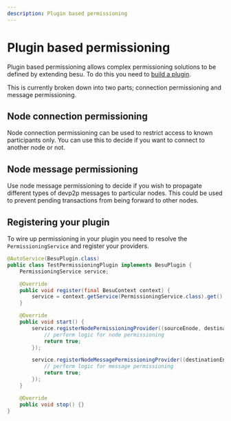 ```yaml
---
description: Plugin based permissioning
---
```


# Plugin based permissioning

Plugin based permissioning allows complex permissioning solutions to be defined by extending besu.
To do this you need to [build a plugin](../Concepts/Plugins.md).

This is currently broken down into two parts; connection permissioning and message permissioning.

## Node connection permissioning

Node connection permissioning can be used to restrict access to known participants only. 
You can use this to decide if you want to connect to another node or not.  

## Node message permissioning

Use node message permissioning to decide if you wish to propagate different types of devp2p messages to particular nodes.
This could be used to prevent pending transactions from being forward to other nodes.

## Registering your plugin

To wire up permissioning in your plugin you need to resolve the `PermissioningService` and register your providers.

```java
@AutoService(BesuPlugin.class)
public class TestPermissioningPlugin implements BesuPlugin {
    PermissioningService service;

    @Override
    public void register(final BesuContext context) {
        service = context.getService(PermissioningService.class).get();
    }

    @Override
    public void start() {
        service.registerNodePermissioningProvider((sourceEnode, destinationEnode) -> {
            // perform logic for node permissioning
            return true;
        });

        service.registerNodeMessagePermissioningProvider((destinationEnode, code) -> {
            // perform logic for message permissioning
            return true;
        });
    }

    @Override
    public void stop() {}
}
```
